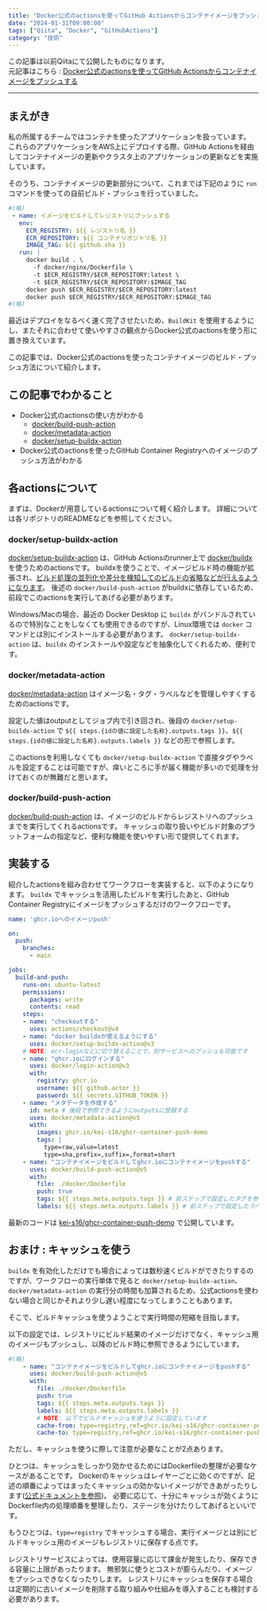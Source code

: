 ```yaml
---
title: "Docker公式のactionsを使ってGitHub Actionsからコンテナイメージをプッシュする"
date: "2024-01-31T09:00:00"
tags: ["Qiita", "Docker", "GitHubActions"]
category: "技術"
---
```


この記事は以前Qiitaにて公開したものになります。  
元記事はこちら : [Docker公式のactionsを使ってGitHub Actionsからコンテナイメージをプッシュする](https://qiita.com/_kei_s/items/15c067090d5142648aac)  

<hr>

## まえがき
私の所属するチームではコンテナを使ったアプリケーションを扱っています。
これらのアプリケーションをAWS上にデプロイする際、GitHub Actionsを経由してコンテナイメージの更新やクラスタ上のアプリケーションの更新などを実施しています。

そのうち、コンテナイメージの更新部分について、これまでは下記のように `run` コマンドを使っての自前ビルド・プッシュを行っていました。

```deploy.yaml
#(略)
 - name: イメージをビルドしてレジストリにプッシュする
   env:
     ECR_REGISTRY: ${{ レジストリ名 }}
     ECR_REPOSITORY: ${{ コンテナリポジトリ名 }}
     IMAGE_TAG: ${{ github.sha }}
   run: |
     docker build . \
       -f docker/nginx/Dockerfile \
       -t $ECR_REGISTRY/$ECR_REPOSITORY:latest \
       -t $ECR_REGISTRY/$ECR_REPOSITORY:$IMAGE_TAG
     docker push $ECR_REGISTRY/$ECR_REPOSITORY:latest
     docker push $ECR_REGISTRY/$ECR_REPOSITORY:$IMAGE_TAG
#(略)
```

最近はデプロイをなるべく速く完了させたいため、`BuildKit` を使用するようにし、またそれに合わせて使いやすさの観点からDocker公式のactionsを使う形に置き換えています。

この記事では、Docker公式のactionsを使ったコンテナイメージのビルド・プッシュ方法について紹介します。

## この記事でわかること
- Docker公式のactionsの使い方がわかる
    - [docker/build-push-action](https://github.com/docker/build-push-action)
    - [docker/metadata-action](https://github.com/docker/metadata-action)
    - [docker/setup-buildx-action](https://github.com/docker/setup-buildx-action)
- Docker公式のactionsを使ったGitHub Container Registryへのイメージのプッシュ方法がわかる

## 各actionsについて
まずは、Dockerが用意しているactionsについて軽く紹介します。
詳細については各リポジトリのREADMEなどを参照してください。

### docker/setup-buildx-action
[docker/setup-buildx-action](https://github.com/docker/setup-buildx-action) は、GitHub Actionsのrunner上で [docker/buildx](https://github.com/docker/buildx) を使うためのactionsです。
buildxを使うことで、イメージビルド時の機能が拡張され、[ビルド処理の並列化や差分を検知してのビルドの省略などが行えるようになります](https://docs.docker.com/build/buildkit/)。
後述の `docker/build-push-action` がbuildxに依存しているため、前段でこのactionsを実行してあげる必要があります。

Windows/Macの場合、最近の Docker Desktop に `buildx` がバンドルされているので特別なことをしなくても使用できるのですが、Linux環境では `docker` コマンドとは別にインストールする必要があります。
`docker/setup-buildx-action` は、`buildx` のインストールや設定などを抽象化してくれるため、便利です。

### docker/metadata-action
[docker/metadata-action](https://github.com/docker/metadata-action) はイメージ名・タグ・ラベルなどを管理しやすくするためのactionsです。

設定した値はoutputとしてジョブ内で引き回され、後段の `docker/setup-buildx-action` で `${{ steps.{idの値に設定した名称}.outputs.tags }}`、`${{ steps.{idの値に設定した名称}.outputs.labels }}` などの形で参照します。

このactionsを利用しなくても `docker/setup-buildx-action` で直接タグやラベルを設定することは可能ですが、痒いところに手が届く機能が多いので処理を分けておくのが無難だと思います。

### docker/build-push-action
[docker/build-push-action](https://github.com/docker/build-push-action) は、イメージのビルドからレジストリへのプッシュまでを実行してくれるactionsです。
キャッシュの取り扱いやビルド対象のプラットフォームの指定など、便利な機能を使いやすい形で提供してくれます。

## 実装する
紹介したactionsを組み合わせてワークフローを実装すると、以下のようになります。
`buildx` でキャッシュを活用したビルドを実行したあと、GitHub Container Registryにイメージをプッシュするだけのワークフローです。

```push.yaml
name: 'ghcr.ioへのイメージpush'

on:
  push:
    branches:
      - main

jobs:
  build-and-push:
    runs-on: ubuntu-latest
    permissions:
      packages: write
      contents: read
    steps:
    - name: "checkoutする"
      uses: actions/checkout@v4
    - name: "docker buildxが使えるようにする"
      uses: docker/setup-buildx-action@v3
    # NOTE: ecr-loginなどに切り替えることで、別サービスへのプッシュも可能です
    - name: "ghcr.ioにログインする"
      uses: docker/login-action@v3
      with:
        registry: ghcr.io
        username: ${{ github.actor }}
        password: ${{ secrets.GITHUB_TOKEN }}
    - name: "メタデータを作成する"
      id: meta # 後段で参照できるようにoutputsに登録する
      uses: docker/metadata-action@v5
      with:
        images: ghcr.io/kei-s16/ghcr-container-push-demo
        tags: |
          type=raw,value=latest
          type=sha,prefix=,suffix=,format=short
    - name: "コンテナイメージをビルドしてghcr.ioにコンテナイメージをpushする"
      uses: docker/build-push-action@v5
      with:
        file: ./docker/Dockerfile
        push: true
        tags: ${{ steps.meta.outputs.tags }} # 前ステップで設定したタグを参照する
        labels: ${{ steps.meta.outputs.labels }} # 前ステップで設定したラベルを参照する
```

最新のコードは [kei-s16/ghcr-container-push-demo](https://github.com/kei-s16/ghcr-container-push-demo) で公開しています。

## おまけ : キャッシュを使う
`buildx` を有効化しただけでも場合によっては数秒速くビルドができたりするのですが、ワークフローの実行単体で見ると `docker/setup-buildx-action`、 `docker/metadata-action` の実行分の時間も加算されるため、公式actionsを使わない場合と同じかそれより少し遅い程度になってしまうこともあります。

そこで、ビルドキャッシュを使うようことで実行時間の短縮を目指します。

以下の設定では、レジストリにビルド結果のイメージだけでなく、キャッシュ用のイメージもプッシュし、以降のビルド時に参照できるようにしています。

```push.yaml
#(略)
    - name: "コンテナイメージをビルドしてghcr.ioにコンテナイメージをpushする"
      uses: docker/build-push-action@v5
      with:
        file: ./docker/Dockerfile
        push: true
        tags: ${{ steps.meta.outputs.tags }}
        labels: ${{ steps.meta.outputs.labels }}
        # NOTE: 以下でビルドキャッシュを使うように設定しています
        cache-from: type=registry,ref=ghcr.io/kei-s16/ghcr-container-push-demo:buildcache
        cache-to: type=registry,ref=ghcr.io/kei-s16/ghcr-container-push-demo:buildcache,mode=max
```

ただし、キャッシュを使うに際して注意が必要なことが2点あります。

ひとつは、キャッシュをしっかり効かせるためにはDockerfileの整理が必要なケースがあることです。
Dockerのキャッシュはレイヤーごとに効くのですが、記述の順番によってはまったくキャッシュの効かないイメージができあがったりします([公式ドキュメントを参照](https://docs.docker.com/build/cache/))。
必要に応じて、十分にキャッシュが効くようにDockerfile内の処理順番を整理したり、ステージを分けたりしてあげるといいです。

もうひとつは、`type=registry` でキャッシュする場合、実行イメージとは別にビルドキャッシュ用のイメージもレジストリに保存する点です。

レジストリサービスによっては、使用容量に応じて課金が発生したり、保存できる容量に上限があったります。
無邪気に使うとコストが膨らんだり、イメージをプッシュできなくなったりします。
レジストリにキャッシュを保存する場合は定期的に古いイメージを削除する取り組みや仕組みを導入することも検討する必要があります。

